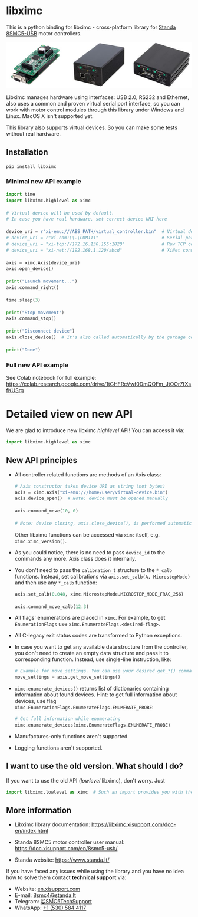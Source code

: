 # libximc

This is a python binding for libximc - cross-platform library for [Standa  8SMC5-USB](https://www.standa.lt/products/catalog/motorised_positioners?item=525) motor controllers. 

![8SMC5-based devices](https://raw.githubusercontent.com/EPC-MSU/libximc/dev-2.14/libximc/docs/8SMC5_based_devices.png)

Libximc manages hardware using interfaces: USB 2.0, RS232 and Ethernet, also uses a common and proven virtual serial port interface, so you can work with motor control modules through this library under Windows and Linux. MacOS X isn't supported yet.

This library also supports virtual devices. So you can make some tests without real hardware.

## Installation

```shell
pip install libximc
```

### Minimal new API example

```python
import time
import libximc.highlevel as ximc

# Virtual device will be used by default.
# In case you have real hardware, set correct device URI here

device_uri = r"xi-emu:///ABS_PATH/virtual_controller.bin"  # Virtual device
# device_uri = r"xi-com:\\.\COM111"                        # Serial port
# device_uri = "xi-tcp://172.16.130.155:1820"              # Raw TCP connection
# device_uri = "xi-net://192.168.1.120/abcd"               # XiNet connection

axis = ximc.Axis(device_uri)
axis.open_device()

print("Launch movement...")
axis.command_right()

time.sleep(3)

print("Stop movement")
axis.command_stop()

print("Disconnect device")
axis.close_device()  # It's also called automatically by the garbage collector, so explicit closing is optional

print("Done")
```

### Full new API example

See Colab notebook for full example: https://colab.research.google.com/drive/1tGHFRcVwf0DmQOFm_JtOOr7fXsfKUSrg

# Detailed view on new API

We are glad to introduce new libximc *highlevel* API! You can access it via:

```python
import libximc.highlevel as ximc
```

## New API principles

* All controller related functions are methods of an Axis class:
  
  ```python
  # Axis constructor takes device URI as string (not bytes)
  axis = ximc.Axis("xi-emu:///home/user/virtual-device.bin")
  axis.device_open()  # Note: device must be opened manually
  
  axis.command_move(10, 0)
  
  # Note: device closing, axis.close_device(), is performed automatically by the garbage collector.
  ```
  
  Other libximc functions can be accessed via `ximc` itself, e.g. `ximc.ximc_version()`.

* As you could notice, there is no need to pass `device_id` to the commands any more. Axis class does it internally.

* You don't need to pass the `calibration_t` structure to the `*_calb` functions. Instead, set calibrations via `axis.set_calb(A, MicrostepMode)` and then use any  `*_calb` function:
  
  ```python
  axis.set_calb(0.048, ximc.MicrostepMode.MICROSTEP_MODE_FRAC_256)
  
  axis.command_move_calb(12.3)
  ```

* All flags' enumerations are placed in `ximc`. For example, to get `EnumerationFlags` use `ximc.EnumerateFlags.<desired-flag>`.

* All C-legacy exit status codes are transformed to Python exceptions.

* In case you want to get any available data structure from the controller, you don't need to create an empty data structure and pass it to corresponding function. Instead, use single-line instruction, like:
  
  ```python
  # Example for move_settings. You can use your desired get_*() command
  move_settings = axis.get_move_settings()
  ```

* `ximc.enumerate_devices()` returns list of dictionaries containing information about found devices. Hint: to get full information about devices, use flag `ximc.EnumerationFlags.EnumerateFlags.ENUMERATE_PROBE`:
  
  ```python
  # Get full information while enumerating
  ximc.enumerate_devices(ximc.EnumerateFlags.ENUMERATE_PROBE)
  ```

* Manufactures-only functions aren't supported.

* Logging functions aren't supported.

## I want to use the old version. What should I do?

If you want to use the old API (*lowlevel* libximc), don't worry. Just

```python
import libximc.lowlevel as ximc  # Such an import provides you with the old version of libximc binding
```

## More information

* Libximc library documentation: https://libximc.xisupport.com/doc-en/index.html

* Standa 8SMC5 motor controller user manual: https://doc.xisupport.com/en/8smc5-usb/

* Standa website: https://www.standa.lt/

If you have faced any issues while using the library and you have no idea how to solve them contact **technical support** via:

* Website: [en.xisupport.com](https://en.xisupport.com/account/register)
* E-mail: [8smc4@standa.lt](mailto:8smc4@standa.lt)
* Telegram: [@SMC5TechSupport](https://t.me/SMC5TechSupport)
* WhatsApp: [ +1 (530) 584 4117](https://wa.me/15305844117)
